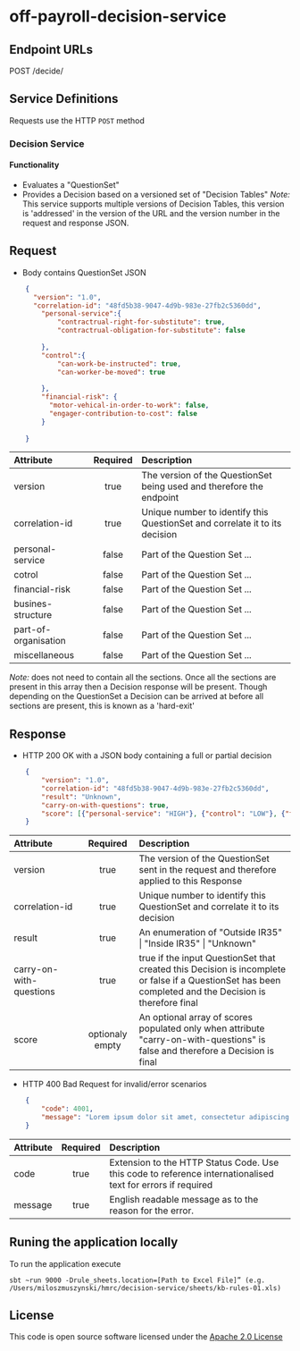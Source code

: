 
# off-payroll-decision-service


## Endpoint URLs
POST /decide/

## Service Definitions

Requests use the HTTP `POST` method

### Decision Service

#### Functionality

* Evaluates a "QuestionSet"
* Provides a Decision based on a versioned set of "Decision Tables" _Note:_ This service supports multiple versions of Decision Tables, this version is 'addressed' in the version of the URL and the version number in the request and response JSON. 


## Request

* Body contains QuestionSet JSON

```json
	{
	  "version": "1.0",
	  "correlation-id": "48fd5b38-9047-4d9b-983e-27fb2c5360dd",
	    "personal-service":{
	        "contractrual-right-for-substitute": true,
	        "contractrual-obligation-for-substitute": false
	      
	    },
	    "control":{
	        "can-work-be-instructed": true,
	        "can-worker-be-moved": true
	      
	    },
	    "financial-risk": {
	      "motor-vehical-in-order-to-work": false,
	      "engager-contribution-to-cost": false
	    }
	  
	}
```
| Attribute        | Required           | Description                                                          |
| :---------------- |:------------------:| :--------------------------------------------------------------------|
| version          | true               | The version of the QuestionSet being used and therefore the endpoint |
| correlation-id   | true               | Unique number to identify this QuestionSet and correlate it to its  decision |
| personal-service | false              | Part of the Question Set  ...|
| cotrol           | false              | Part of the Question Set  ...|
| financial-risk   | false              | Part of the Question Set  ...|
| busines-structure| false              | Part of the Question Set  ...|
| part-of-organisation| false              | Part of the Question Set  ...|
| miscellaneous| false              | Part of the Question Set  ...|

 _Note:_ does not need to contain all the sections. Once all the sections are present in this array then a Decision response will be present. Though depending on the QuestionSet a Decision can be arrived at before all sections are present, this is known as a 'hard-exit'


## Response

* HTTP 200 OK with a JSON body containing a full or partial decision

```json
	{
		"version": "1.0",
		"correlation-id": "48fd5b38-9047-4d9b-983e-27fb2c5360dd",
		"result": "Unknown",
		"carry-on-with-questions": true,
		"score": [{"personal-service": "HIGH"}, {"control": "LOW"}, {"financial-risk": "HIGH"}]
	}
```

| Attribute        | Required           | Description                                                                                                    |
| :---------------- |:------------------:| :--------------------------------------------------------------------------------------------------------------|
| version          | true               | The version of the QuestionSet sent in the request and therefore applied to this Response                      |
| correlation-id   | true               | Unique number to identify this QuestionSet and correlate it to its  decision |
| result           | true               | An enumeration of "Outside IR35" &#124; "Inside IR35" &#124; "Unknown"|
| carry-on-with-questions         | true               | true if the input QuestionSet that created this Decision is incomplete <br /> or false if a QuestionSet has been completed and the Decision is therefore final|
| score            | optionaly empty    | An optional array of scores populated only when attribute "carry-on-with-questions" is false and therefore a Decision is final |


* HTTP 400 Bad Request for invalid/error scenarios

```json
	{
		"code": 4001,
		"message": "Lorem ipsum dolor sit amet, consectetur adipiscing elit"
	}
```

| Attribute         | Required           | Description                                                                                                 |
| :-----------------|:------------------:| :-----------------------------------------------------------------------------------------------------------|
| code              | true               | Extension to the HTTP Status Code. Use this code to reference internationalised text for errors if required |
| message           | true               | English readable message as to the reason for the error.                                                    |

## Runing the application locally
To run the application execute

```
sbt ~run 9000 -Drule_sheets.location=[Path to Excel File]” (e.g. /Users/miloszmuszynski/hmrc/decision-service/sheets/kb-rules-01.xls)
```


## License

This code is open source software licensed under the [Apache 2.0 License]("http://www.apache.org/licenses/LICENSE-2.0.html")
